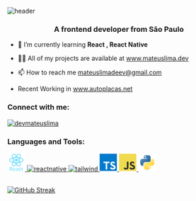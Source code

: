  ![header](https://capsule-render.vercel.app/api?type=waving&color=gradient&customColorList=0,2,2,5,30&height=180&section=header&text=Hi,%20I'm%20Mateus%20Lima&fontSize=45)
<h3 align="center">A frontend developer from São Paulo</h3>

- 🌱 I’m currently learning **React , React Native**

- 👨‍💻 All of my projects are available at www.mateuslima.dev

- 📫 How to reach me mateuslimadeev@gmail.com

- Recent Working in  www.autoplacas.net


<h3 align="left">Connect with me:</h3>

<p align="left">
<a href="https://linkedin.com/in/devmateuslima" target="blank"><img align="center" src="https://raw.githubusercontent.com/rahuldkjain/github-profile-readme-generator/master/src/images/icons/Social/linked-in-alt.svg" alt="devmateuslima" height="30" width="40" /></a>
</p>

<h3 align="left" padding="2px">Languages and Tools:</h3>
<a href="https://reactjs.org/" target="_blank" rel="noreferrer"> <img src="https://raw.githubusercontent.com/devicons/devicon/master/icons/react/react-original-wordmark.svg" alt="react" width="40" height="40"/> </a>
<a href="https://reactnative.dev/" target="_blank" rel="noreferrer"> <img src="https://reactnative.dev/img/header_logo.svg" alt="reactnative" width="40" height="40"/> </a> <a href="https://tailwindcss.com/" target="_blank" rel="noreferrer"> <img src="https://www.vectorlogo.zone/logos/tailwindcss/tailwindcss-icon.svg" alt="tailwind" width="40" height="40"/> </a> <a href="https://www.typescriptlang.org/" target="_blank" rel="noreferrer"> <img src="https://raw.githubusercontent.com/devicons/devicon/master/icons/typescript/typescript-original.svg" alt="typescript" width="40" height="40"/> </a> 
<a href="https://developer.mozilla.org/en-US/docs/Web/JavaScript" target="_blank" rel="noreferrer"> <img src="https://raw.githubusercontent.com/devicons/devicon/master/icons/javascript/javascript-original.svg" alt="javascript" width="40" height="40"/> </a> 
<a href="https://www.python.org" target="_blank" rel="noreferrer"> <img src="https://raw.githubusercontent.com/devicons/devicon/master/icons/python/python-original.svg" alt="python" width="40" height="40"/> </a><br> </br>

[![GitHub Streak](https://streak-stats.demolab.com/?user=DxmLima&theme=dark)](https://git.io/streak-stats)






